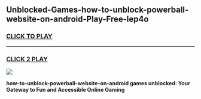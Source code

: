 
## Unblocked-Games-how-to-unblock-powerball-website-on-android-Play-Free-lep4o
<h3>
<a href="https://premium76.site?title=how-to-unblock-powerball-website-on-android&ref=10A">CLICK TO PLAY</a></h3>
<hr>

<h3>
<a href="https://premium76.site?title=how-to-unblock-powerball-website-on-android&ref=10A">CLICK 2 PLAY</a>
  
</h3>

<a href="https://premium76.site?title=how-to-unblock-powerball-website-on-android&ref=10A"><img src="https://clearcache.store/games.png"></a>


**how-to-unblock-powerball-website-on-android games unblocked: Your Gateway to Fun and Accessible Online Gaming**
